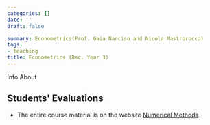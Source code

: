 ```yaml
---
categories: []
date: ''
draft: false

summary: Econometrics(Prof. Gaia Narciso and Nicola Mastrorocco)
tags:
- teaching
title: Econometrics (Bsc. Year 3)
---
```

Info About 

## Students' Evaluations

* The entire course material is on the website [Numerical Methods](https://floswald.github.io/NumericalMethods/)
